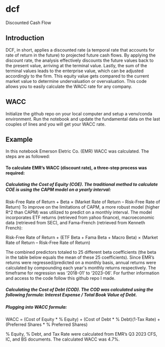 # dcf
Discounted Cash Flow

## Introduction
DCF, in short, applies a discounted rate (a temporal rate that accounts for rate of return in the future) to projected future cash flows. By applying the discount rate, the analysis effectively discounts the future values back to the present value, arriving at the terminal value. Lastly, the sum of the terminal values leads to the enterprise value, which can be adjusted accordingly to the firm. This equity value gets compared to the current market value to determine undervaluation or overvaluation. This code allows you to easily calculate the WACC rate for any company. 

## WACC
Initialize the github repo on your local computer and setup a venv/conda environment. Run the notebook and update the fundamental data on the last couples of lines and you will get your WACC rate. 

## Example
In this notebook Emerson Eletric Co. (EMR) WACC was calculated. The steps are as followed:

#### To calculate EMR’s WACC (discount rate), a three-step process was required: 
##### Calculating the Cost of Equity (COE). The traditional method to calculate COE is using the CAPM model on a yearly interval: 
Risk-Free Rate of Return + Beta × (Market Rate of Return – Risk-Free Rate of Return)
To improve on the limitations of CAPM, a more robust model (higher R^2 than CAPM) was utilized to predict on a monthly interval. The model incorporates ETF returns (retrieved from yahoo finance), macroeconomic data (retrieved from SEC), and Fama-French (retrieved from Kenneth French): 

Risk-Free Rate of Return + (ETF Beta + Fama Beta + Macro Beta) × (Market Rate of 
Return – Risk-Free Rate of Return)

The combined predictors totaled to 25 different beta coefficients (the beta in the table below equals the mean of these 25 coefficients). Since EMR’s returns were regressed/predicted on a monthly basis, annual returns were calculated by compounding each year's monthly returns respectively. The timeframe for regression was ‘2018-01’ to ‘2023-06’. For further information and access to the code follow this github repo I made.

##### Calculating the Cost of Debt (COD). The COD was calculated using the following formula: Interest Expense / Total Book Value of Debt. 

##### Plugging into WACC formula:
WACC = (Cost of Equity * % Equity) + (Cost of Debt * % Debt)(1-Tax Rate) + 
(Preferred Shares * % Preferred Shares)

% Equity, % Debt, and Tax Rate were calculated from EMR’s Q3 2023 CFS, IC, and BS documents. The calculated WACC was 4.7%. 

